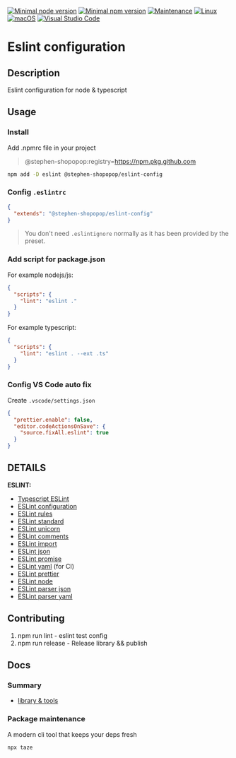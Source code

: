 [![Minimal node version](https://img.shields.io/static/v1?label=node&message=%3E=14.16&logo=node.js&color)](https://nodejs.org/about/releases/)
[![Minimal npm version](https://img.shields.io/static/v1?label=npm&message=%3E=6.14.12&logo=npm&color)](https://github.com/npm/cli/releases)
[![Maintenance](https://img.shields.io/badge/Maintained%3F-yes-green.svg)](https://GitHub.com/Naereen/StrapDown.js/graphs/commit-activity)
[![Linux](https://svgshare.com/i/Zhy.svg)](https://svgshare.com/i/Zhy.svg)
[![macOS](https://svgshare.com/i/ZjP.svg)](https://svgshare.com/i/ZjP.svg)
[![Visual Studio Code](https://img.shields.io/badge/--007ACC?logo=visual%20studio%20code&logoColor=ffffff)](https://code.visualstudio.com/)

# Eslint configuration

## Description

Eslint configuration for node & typescript

## Usage

### Install

Add .npmrc file in your project

> @stephen-shopopop:registry=https://npm.pkg.github.com

```bash
npm add -D eslint @stephen-shopopop/eslint-config
```

### Config `.eslintrc`

```json
{
  "extends": "@stephen-shopopop/eslint-config"
}
```

> You don't need `.eslintignore` normally as it has been provided by the preset.

### Add script for package.json

For example nodejs/js:

```json
{
  "scripts": {
    "lint": "eslint ."
  }
}
```

For example typescript:

```json
{
  "scripts": {
    "lint": "eslint . --ext .ts"
  }
}
```

### Config VS Code auto fix

Create `.vscode/settings.json`

```json
{
  "prettier.enable": false,
  "editor.codeActionsOnSave": {
    "source.fixAll.eslint": true
  }
}
```

## DETAILS

**ESLINT:**

- [Typescript ESLint](https://typescript-eslint.io)
- [ESLint configuration](https://eslint.org/docs/user-guide/configuring/)
- [ESLint rules](https://eslint.org/docs/rules/)
- [ESLint standard](https://www.npmjs.com/package/eslint-config-standard)
- [ESLint unicorn](https://github.com/sindresorhus/eslint-plugin-unicorn)
- [ESLint comments](https://mysticatea.github.io/eslint-plugin-eslint-comments/)
- [ESLint import](https://github.com/import-js/eslint-plugin-import)
- [ESLint json](https://www.npmjs.com/package/eslint-plugin-jsonc)
- [ESLint promise](https://www.npmjs.com/package/eslint-plugin-promise)
- [ESLint yaml](https://www.npmjs.com/package/eslint-plugin-yml) (for CI)
- [ESLint prettier](https://github.com/prettier/eslint-config-prettier)
- [ESLint node](https://www.npmjs.com/package/eslint-plugin-n)
- [ESLint parser json](https://www.npmjs.com/package/jsonc-eslint-parser)
- [ESLint parser yaml](https://www.npmjs.com/package/yaml-eslint-parser)


## Contributing

1. npm run lint - eslint test config
2. npm run release - Release library && publish

## Docs

### Summary

- [library & tools](tools.md)

### Package maintenance

A modern cli tool that keeps your deps fresh

```bash
npx taze
```
